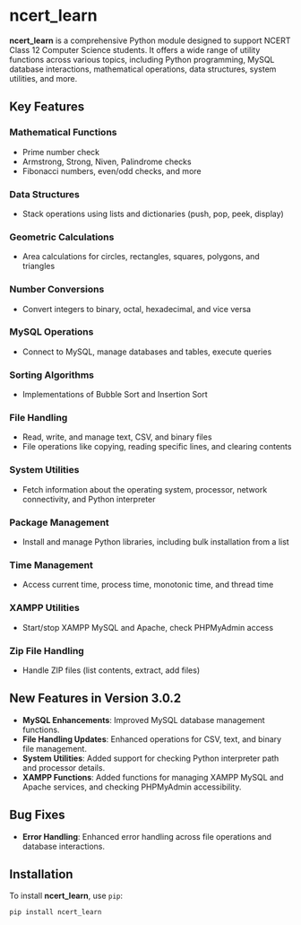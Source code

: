 # ncert_learn

**ncert_learn** is a comprehensive Python module designed to support NCERT Class 12 Computer Science students. It offers a wide range of utility functions across various topics, including Python programming, MySQL database interactions, mathematical operations, data structures, system utilities, and more.

## Key Features

### **Mathematical Functions**
- Prime number check
- Armstrong, Strong, Niven, Palindrome checks
- Fibonacci numbers, even/odd checks, and more

### **Data Structures**
- Stack operations using lists and dictionaries (push, pop, peek, display)

### **Geometric Calculations**
- Area calculations for circles, rectangles, squares, polygons, and triangles

### **Number Conversions**
- Convert integers to binary, octal, hexadecimal, and vice versa

### **MySQL Operations**
- Connect to MySQL, manage databases and tables, execute queries

### **Sorting Algorithms**
- Implementations of Bubble Sort and Insertion Sort

### **File Handling**
- Read, write, and manage text, CSV, and binary files
- File operations like copying, reading specific lines, and clearing contents

### **System Utilities**
- Fetch information about the operating system, processor, network connectivity, and Python interpreter

### **Package Management**
- Install and manage Python libraries, including bulk installation from a list

### **Time Management**
- Access current time, process time, monotonic time, and thread time

### **XAMPP Utilities**
- Start/stop XAMPP MySQL and Apache, check PHPMyAdmin access

### **Zip File Handling**
- Handle ZIP files (list contents, extract, add files)

## New Features in Version 3.0.2
- **MySQL Enhancements**: Improved MySQL database management functions.
- **File Handling Updates**: Enhanced operations for CSV, text, and binary file management.
- **System Utilities**: Added support for checking Python interpreter path and processor details.
- **XAMPP Functions**: Added functions for managing XAMPP MySQL and Apache services, and checking PHPMyAdmin accessibility.

## Bug Fixes
- **Error Handling**: Enhanced error handling across file operations and database interactions.
  
## Installation

To install **ncert_learn**, use `pip`:

```bash
pip install ncert_learn

